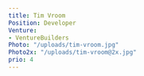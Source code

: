 ```yaml
---
title: Tim Vroom
Position: Developer
Venture:
- VentureBuilders
Photo: "/uploads/tim-vroom.jpg"
Photo2x: "/uploads/tim-vroom@2x.jpg"
prio: 4
---
```

